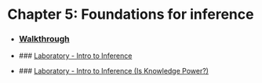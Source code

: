 # Chapter 5: Foundations for inference

* ### [Walkthrough](https://github.com/RiccardoMPesce/OpenIntro-Statistics-Excercises/tree/main/chapter5/chapter5_walkthrough.ipynb)

* ### [Laboratory - Intro to Inference](https://github.com/RiccardoMPesce/OpenIntro-Statistics-Excercises/tree/main/chapter5/chapter5_lab_intro_to_inference.ipynb)

* ### [Laboratory - Intro to Inference (Is Knowledge Power?)](https://github.com/RiccardoMPesce/OpenIntro-Statistics-Excercises/tree/main/chapter5/chapter5_lab_intro_to_inference_knowledge.ipynb)